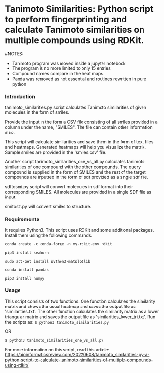 # Tanimoto Similarities: Python script to perform fingerprinting and calculate Tanimoto similarities on multiple compounds using RDKit.

#NOTES: 
- Tanimoto program was moved inside a jupyter notebook
- The program is no more limited to only 15 entries
- Compound names compare in the heat maps
- Panda was removed as not essential and routines rewritten in pure python

### Introduction
tanimoto_similarities.py script calculates Tanimoto similarities of given molecules in the form of smiles.

Provide the input in the form a CSV file consisting of all smiles provided in a column under the name, "SMILES". The file can contain other information also.

This script will calculate similarities and save them in the form of text files and heatmaps. Generated heatmaps will help you visualize the matrix. Sample smiles are provided in the 'smiles.csv' file.

Another script tanimoto_similarities_one_vs_all.py calculates tanimoto similarities of one compound with the other compounds. The query compound is supplied in the form of SMILES and the rest of the target compounds are inputted in the form of sdf provided as a single sdf file.

sdftosmi.py script will convert molecules in sdf format into their corresponding SMILES. All molecules are provided in a single SDF file as input.

smitostr.py will convert smiles to structure.

### Requirements
It requires Python3. This script uses RDKit and some additional packages. Install them using the following commands.

```conda create -c conda-forge -n my-rdkit-env rdkit```

```pip3 install seaborn```

```sudo apt-get install python3-matplotlib```

```conda install pandas```

```pip3 install numpy```

### Usage
This script consists of two functions. One function calculates the similarity matrix and shows the usual heatmap and saves the output file as 'similarities.txt'. The other function calculates the similarity matrix as a lower triangular matrix and saves the output file as 'similarities_lower_tri.txt'.
Run the scripts as:
```$ python3 tanimoto_similarities.py```

OR

```$ python3 tanimoto_similarities_one_vs_all.py```



For more information on this script, read this article:
https://bioinformaticsreview.com/20220608/tanimoto_similarities-py-a-python-script-to-calculate-tanimoto-similarities-of-multiple-compounds-using-rdkit/